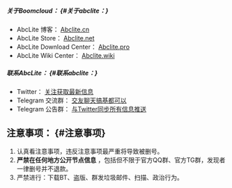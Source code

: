##### 关于Boomcloud： {#关于abclite：}

* AbcLite 博客：
  [Abclite.cn](http://www.abclite.cn/)
* AbcLite Store：
  [Abclite.net](https://www.abclite.net/)
* AbcLite Download Center：
  [Abclite.pro](http://www.abclite.pro/)
* AbcLite Wiki Center：
  [Abclite.wiki](http://www.abclite.wiki/)

##### 联系AbcLite： {#联系abclite：}

* Twitter：
  [关注获取最新信息](https://twitter.com/AbcLiteCN)
* Telegram 交流群：
  [交友聊天搞基都可以](https://t.me/abclite)
* Telegram 公告群：
  [与Twitter同步所有信息推送](https://t.me/abclitestore)

## 注意事项： {#注意事项}

1. 认真看注意事项，违反注意事项最严重将导致被删号。
2. **严禁在任何地方公开节点信息**
   ，包括但不限于官方QQ群、官方TG群，发现者一律删号并不退款。
3. 严禁进行：下载BT、盗版、群发垃圾邮件、扫描、政治行为。



